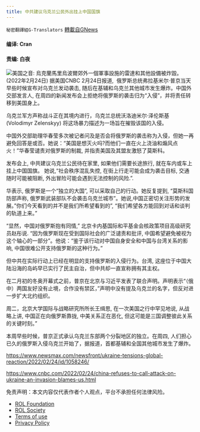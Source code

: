 ```yaml
---
title: 中共建议乌克兰公民外出挂上中国国旗
---
```

`秘密翻譯組G-Translators` [轉載自GNews](https://gnews.org/zh-hans/2060353/)

#### 编译: Cran

#### 责编: 白夜
![](https://assets.gnews.org/wp-content/uploads/2022/02/16457340621.png)美国之音: 烏克蘭馬里烏波爾郊外一個軍事設施的雷達和其他設備被炸毀。(2022年2月24日)
据美国CNBC 2月24日报道,  俄罗斯总统弗拉基米尔·普京当天早些时候宣布对乌克兰发动袭击, 随后在基辅和乌克兰其他城市发生爆炸。中国外交部发言人, 在周四的新闻发布会上拒绝将俄罗斯的袭击归为“入侵”，并将责任转移到美国身上。

乌克兰军方声称战斗正在其境内进行，乌克兰总统沃洛迪米尔·泽伦斯基(Volodimyr Zelenskyy) 将这场暴力描述为一场旨在摧毁该国的入侵。

中国外交部助理华春莹多次被记者问及是否会将俄罗斯的袭击称为入侵，但她一再避免回答是或否。她说：“美国是想灭火吗?而他们一直在火上浇油和煽风点火！”华春莹谴责对俄罗斯的制裁, 并指责美国及其盟友激怒了莫斯科。

发布会上, 中共建议乌克兰公民待在家里, 如果他们需要长途旅行, 就在车内或车上挂上中国国旗。 她说,“社会秩序混乱失控, 在街上行走可能会成为袭击目标, 交通随时可能被阻断, 外出冒险可能会遇到无法控制的风险.”.

华表示, 俄罗斯是一个“独立的大国”, 可以采取自己的行动。她反复提到, “莫斯科国防部声称, 俄罗斯武装部队不会袭击乌克兰城市”。她说,中国正密切关注形势的发展。”你们今天看到的并不是我们所希望看到的”, “我们希望各方能回到对话和谈判的轨道上来。”

“显然，中国对俄罗斯抱有同情,” 北京卡内基国际和平基金会核政策项目高级研究员赵彤说. “因为俄罗斯现在受到国际社会的广泛谴责和批评, 中国希望避免被视为这个轴心的一部分”。他说：“鉴于该行动对中国自身安全和中国与台湾关系的影响, 中国很难公开支持俄罗斯的这种行为。”

但中共在实际行动上已经在明显的支持俄罗斯的入侵行为。台湾, 这座位于中国大陆沿海的岛屿早已实行了民主自治，但中共却一直宣称拥有其主权。

在二月初的冬奥开幕式之前，普京在北京与习近平发表了联合声明。声明表示“（俄中）两国友好没有止境，合作没有禁区，”声明中没有提及乌克兰的名字，但反对进一步扩大北约组织。

周二，北京大学国际与战略研究所所长王缉思, 在一次美国之行中罕见地说, 从战略上讲, 中国正在向俄罗斯靠拢, 中美关系正在恶化, 但这可能是三国调整彼此关系的关键时刻。”

本周早些时候，普京正式承认乌克兰东部两个分裂地区的独立。在周四, 人们担心已久的俄罗斯入侵乌克兰开始了，据报道，首都基辅和全国其他城市发生了爆炸。

https://www.newsmax.com/newsfront/ukraine-tensions-global-reaction/2022/02/24/id/1058246/

https://www.cnbc.com/2022/02/24/china-refuses-to-call-attack-on-ukraine-an-invasion-blames-us.html

 

免责声明：本文内容仅代表作者个人观点，平台不承担任何法律风险。

- [ROL Foundation](https://rolfoundation.org/)
- [ROL Society](https://rolsociety.org/)
- [Terms of use](https://gnews.org/terms-of-use-3/)
- [Privacy Policy](https://gnews.org/privacy-policy/)
